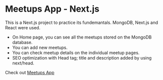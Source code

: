 # Meetups App - Next.js

This is a Next.js project to practice its fundemantals. MongoDB, Next.js and React were used.

- On Home page, you can see all the meetups stored on the MongoDB database.
- You can add new meetups.
- You can check meetup details on the individual meetup pages.
- SEO optimization with Head tag; title and description added by using next/head.

Check out <a href="https://nextjs-meetups-app-seven.vercel.app/" target="_blank" rel="noopener noreferrer">Meetups App</a>

